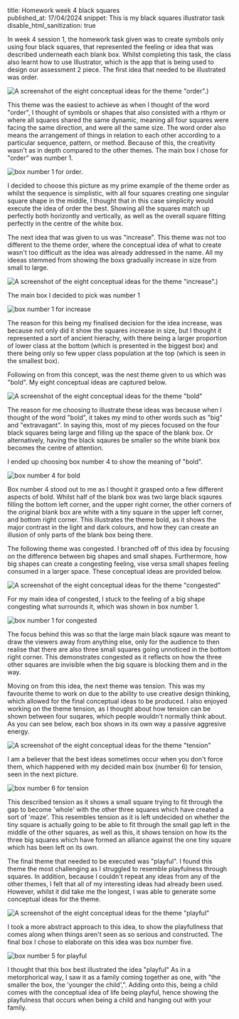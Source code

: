 title: Homework week 4 black squares  
published_at: 17/04/2024
snippet: This is my black squares illustrator task 
disable_html_sanitization: true 

In week 4 session 1, the homework task given was to create symbols only using four black squares, that represented the feeling or idea that was described underneath each blank box. Whilst completing this task, the class also learnt how to use Illustrator, which is the app that is being used to design our assessment 2 piece. The first idea that needed to be illustrated was order. 

![A screenshot of the eight conceptual ideas for the theme "order".](/static/w04s1/category_order_.png))

This theme was the easiest to achieve as when I thought of the word "order", I thought of symbols or shapes that also consisted with a rthym or where all squares shared the same dynamic, meaning all four squares were facing the same direction, and were all the same size. The word order also means the arrangement of things in relation to each other according to a particular sequence, pattern, or method. Because of this, the creativity wasn't as in depth compared to the other themes. The main box I chose for "order" was number 1. 

![box number 1 for order.](/static/w04s1/order_box_number1_.png)

I decided to choose this picture as my prime example of the theme order as whilst the sequence is simplistic, with all four squares creating one singular square shape in the middle, I thought that in this case simplicity would execute the idea of order the best. Showing all the squares match up perfectly both horizontly and vertically, as well as the overall square fitting perfectly in the centre of the white box. 

The next idea that was given to us was "increase". This theme was not too different to the theme order, where the conceptual idea of what to create wasn't too difficult as the idea was already addressed in the name. All my ideeas stemmed from showing the boxs gradually increase in size from small to large. 

![A screenshot of the eight conceptual ideas for the theme "increase".](/static/w04s1/category_increase_.png))

The main box I decided to pick was number 1

![box number 1 for increase](/static/w04s1/increase_box_number1_.png)

The reason for this being my finalised decision for the idea increase, was because not only did it show the squares increase in size, but I thought it represented a sort of ancient hierachy, with there being a larger proportion of lower class at the bottom (which is presented in the biggest box) and there being only so few upper class population at the top (which is seen in the smallest box). 

Following on from this concept, was the nest theme given to us which was "bold". My eight conceptual ideas are captured below. 

![A screenshot of the eight conceptual ideas for the theme "bold"](/static/w04s1/category_bold_.png)

The reason for me choosing to illustrate these ideas was because when I thought of the word "bold", it takes my mind to other words such as "big" and "extravagant". In saying this, most of my pieces focused on the four black squares being large and filling up the space of the blank box. Or alternatively, having the black sqaures be smaller so the white blank box becomes the centre of attention. 

I ended up choosing box number 4 to show the meaning of "bold". 

![box number 4 for bold](/static/w04s1/bold_box_number4_.png)

Box number 4 stood out to me as I thought it grasped onto a few different aspects of bold. Whilst half of the blank box was two large black sqaures filling the bottom left corner, and the upper right corner, the other corners of the original blank box are white with a tiny square in the upper left corner, and bottom right corner. This illustrates the theme bold, as it shows the major contrast in the light and dark colours, and how they can create an illusion of only parts of the blank box being there. 

The following theme was congested. I branched off of this idea by focusing on the difference between big shapes and small shapes. Furthermore, how big shapes can create a congesting feeling, vise versa small shapes feeling consumed in a larger space. These conceptual ideas are provided below. 

![A screenshot of the eight conceptual ideas for the theme "congested"](/static/w04s1/category_congested_.png)

For my main idea of congested, I stuck to the feeling of a big shape congesting what surrounds it, which was shown in box number 1. 

![box number 1 for congested](/static/w04s1/congested_box_number1_.png)

The focus behind this was so that the large main black sqaure was meant to draw the viewers away from anything else, only for the audience to then realise that there are also three small squares going unnoticed in the bottom right corner. This demonstrates congested as it reflects on how the three other squares are invisible when the big square is blocking them and in the way. 

Moving on from this idea, the next theme was tension. This was my favourite theme to work on due to the ability to use creative design thinking, which allowed for the final conceptual ideas to be produced. I also enjoyed working on the theme tension, as I thought about how tension can be shown between four suqares, which people wouldn't normally think about. As you can see below, each box shows in its own way a passive aggresive energy. 

![A screenshot of the eight conceptual ideas for the theme "tension"](/static/w04s1/category_tension_.png)

I am a believer that the best ideas sometimes occur when you don't force them, which happened with my decided main box (number 6) for tension, seen in the next picture. 

![box number 6 for tension](/static/w04s1/tension_box_number6_.png)

This described tension as it shows a small square trying to fit through the gap to become 'whole' with the other three squares which have created a sort of 'maze'. This resembles tension as it is left undecided on whether the tiny square is actually going to be able to fit through the small gap left in the middle of the other squares, as well as this, it shows tension on how its the three big squares which have formed an alliance against the one tiny square which has been left on its own. 

The final theme that needed to be executed was "playful". I found this theme the most challenging as I struggled to resemble playfulness through squares. In addition, because I couldn't repeat any ideas from any of the other themes, I felt that all of my interesting ideas had already been used. However, whilst it did take me the longest, I was able to generate some conceptual ideas for the theme. 

![A screenshot of the eight conceptual ideas for the theme "playful"](/static/w04s1/category_playful_.png)

I took a more abstract approach to this idea, to show the playfullness that comes along when things aren't seen as so serious and constructed. The final box I chose to elaborate on this idea was box number five. 

![box number 5 for playful](/static/w04s1/playful_box_number6_.png)

I thought that this box best illustrated the idea "playful" As in a metorphorical way, I saw it as a family coming together as one, with "the smaller the box, the 'younger the child',". Adding onto this, being a child comes with the conceptual idea of life being playful, hence showing the playfulness that occurs when being a child and hanging out with your family. 













